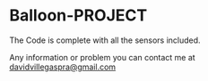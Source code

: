 # Balloon-PROJECT
The Code is complete with all the sensors included. 

Any information or problem you can contact me at davidvillegaspra@gmail.com
